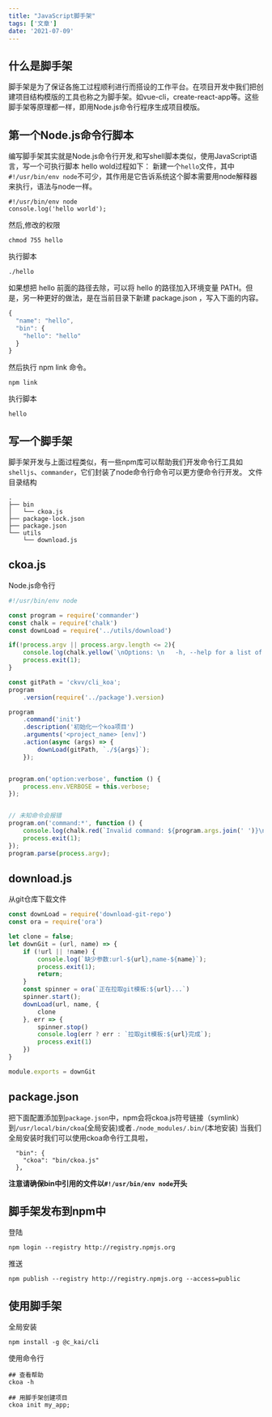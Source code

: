 ```yaml
---
title: "JavaScript脚手架"
tags: ['文章']
date: '2021-07-09'
---
```


## 什么是脚手架

脚手架是为了保证各施工过程顺利进行而搭设的工作平台。在项目开发中我们把创建项目结构模版的工具也称之为脚手架。如vue-cli，create-react-app等。这些脚手架等原理都一样，即用Node.js命令行程序生成项目模版。

## 第一个Node.js命令行脚本

编写脚手架其实就是Node.js命令行开发,和写shell脚本类似，使用JavaScript语言，写一个可执行脚本 hello wold过程如下：
新建一个`hello`文件，其中`#!/usr/bin/env node`不可少，其作用是它告诉系统这个脚本需要用node解释器来执行，语法与node一样。

```
#!/usr/bin/env node
console.log('hello world');
```

然后,修改的权限

```
chmod 755 hello
```

执行脚本

```
./hello
```

如果想把 hello 前面的路径去除，可以将 hello 的路径加入环境变量 PATH。但是，另一种更好的做法，是在当前目录下新建 package.json ，写入下面的内容。

```js
{
  "name": "hello",
  "bin": {
    "hello": "hello"
  }
}
```

然后执行 npm link 命令。

```
npm link
```

执行脚本

```
hello
```

## 写一个脚手架

脚手架开发与上面过程类似，有一些npm库可以帮助我们开发命令行工具如`shelljs`、`commander`，它们封装了node命令行命令可以更方便命令行开发。
文件目录结构

```
.
├── bin
│   └── ckoa.js
├── package-lock.json
├── package.json
└── utils
    └── download.js
```

## ckoa.js

Node.js命令行

```js
#!/usr/bin/env node

const program = require('commander')
const chalk = require('chalk')
const downLoad = require('../utils/download')

if(!process.argv || process.argv.length <= 2){
    console.log(chalk.yellow(`\nOptions: \n   -h, --help for a list of available commands.`));
    process.exit(1);
}

const gitPath = 'ckvv/cli_koa';
program
    .version(require('../package').version)

program
    .command('init')
    .description('初始化一个koa项目')
    .arguments('<project_name> [env]')
    .action(async (args) => {
        downLoad(gitPath, `./${args}`);
    });


program.on('option:verbose', function () {
    process.env.VERBOSE = this.verbose;
});


// 未知命令会报错
program.on('command:*', function () {
    console.log(chalk.red(`Invalid command: ${program.args.join(' ')}\nSee --help for a list of available commands.`));
    process.exit(1);
});
program.parse(process.argv);
```

## download.js

从git仓库下载文件

```js
const downLoad = require('download-git-repo')
const ora = require('ora')

let clone = false;
let downGit = (url, name) => {
    if (!url || !name) {
        console.log(`缺少参数:url-${url},name-${name}`);
        process.exit(1);
        return;
    }
    const spinner = ora(`正在拉取git模板:${url}...`)
    spinner.start();
    downLoad(url, name, {
        clone
    }, err => {
        spinner.stop()
        console.log(err ? err : `拉取git模板:${url}完成`);
        process.exit(1)
    })
}

module.exports = downGit
```

## package.json

把下面配置添加到`package.json`中，npm会将ckoa.js符号链接（symlink）到`/usr/local/bin/ckoa`(全局安装)或者`./node_modules/.bin/`(本地安装)
当我们全局安装时我们可以使用ckoa命令行工具啦，

```
  "bin": {
    "ckoa": "bin/ckoa.js"
  },
```

**注意请确保bin中引用的文件以`#!/usr/bin/env node`开头**

## 脚手架发布到npm中

登陆

```shell
npm login --registry http://registry.npmjs.org
```

推送

```shell
npm publish --registry http://registry.npmjs.org --access=public
```

## 使用脚手架

全局安装

```shell
npm install -g @c_kai/cli
```

使用命令行

```shell
## 查看帮助
ckoa -h

## 用脚手架创建项目
ckoa init my_app;
```
